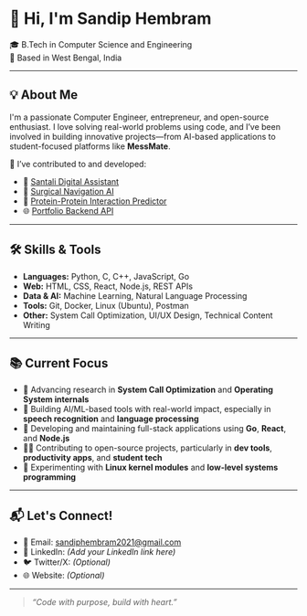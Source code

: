 # 👋 Hi, I'm Sandip Hembram

🎓 B.Tech in Computer Science and Engineering  
📍 Based in West Bengal, India  


---

## 💡 About Me

I'm a passionate Computer Engineer, entrepreneur, and open-source enthusiast. I love solving real-world problems using code, and I’ve been involved in building innovative projects—from AI-based applications to student-focused platforms like **MessMate**.  

🚀 I’ve contributed to and developed:  
- 🤖 [Santali Digital Assistant](https://github.com/sandiphembram2021/santali_lang_recon)  
- 🏥 [Surgical Navigation AI](https://github.com/sandiphembram2021/surgical-nav-ai)  
- 🧬 [Protein-Protein Interaction Predictor](https://github.com/sandiphembram2021/ppi-tui-predictor)  
- 🌐 [Portfolio Backend API](https://github.com/sandiphembram2021/portfolio-backend)  

---

## 🛠️ Skills & Tools

- **Languages:** Python, C, C++, JavaScript, Go  
- **Web:** HTML, CSS, React, Node.js, REST APIs  
- **Data & AI:** Machine Learning, Natural Language Processing  
- **Tools:** Git, Docker, Linux (Ubuntu), Postman  
- **Other:** System Call Optimization, UI/UX Design, Technical Content Writing  

---

## 📚 Current Focus

- 🧠 Advancing research in **System Call Optimization** and **Operating System internals**
- 🧪 Building AI/ML-based tools with real-world impact, especially in **speech recognition** and **language processing**
- 🧰 Developing and maintaining full-stack applications using **Go**, **React**, and **Node.js**
- 🧑‍💻 Contributing to open-source projects, particularly in **dev tools**, **productivity apps**, and **student tech**
- 🧱 Experimenting with **Linux kernel modules** and **low-level systems programming**


---

## 📬 Let's Connect!

- 📧 Email: sandiphembram2021@gmail.com 
- 💼 LinkedIn: *(Add your LinkedIn link here)*  
- 🐦 Twitter/X: *(Optional)*  
- 🌐 Website: *(Optional)*

---

> *“Code with purpose, build with heart.”*
